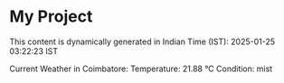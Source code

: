 # My Project

This content is dynamically generated in Indian Time (IST): 2025-01-25 03:22:23 IST


Current Weather in Coimbatore:
Temperature: 21.88 °C
Condition: mist
